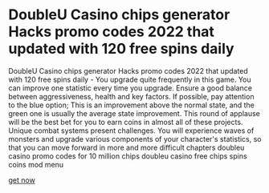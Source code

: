 # DoubleU Casino chips generator Hacks promo codes 2022 that updated with 120 free spins daily

DoubleU Casino chips generator Hacks promo codes 2022 that updated with 120 free spins daily - You upgrade quite frequently in this game. You can improve one statistic every time you upgrade. Ensure a good balance between aggressiveness, health and key factors. If possible, pay attention to the blue option; This is an improvement above the normal state, and the green one is usually the average state improvement. This round of applause will be the best bet for you to earn coins in almost all of these projects. Unique combat systems present challenges. You will experience waves of monsters and upgrade various components of your character's statistics, so that you can move forward in more and more difficult chapters doubleu casino promo codes for 10 million chips doubleu casino free chips spins coins mod menu

[get now](https://fengmod.top/doubleu-casino/)
